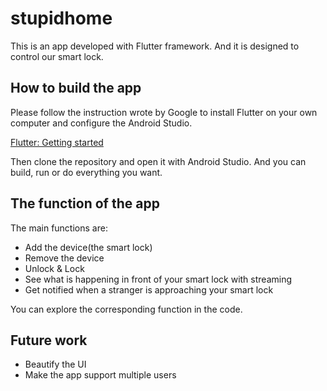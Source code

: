 # stupidhome

This is an app developed with Flutter framework. And it is designed to control our smart lock.

## How to build the app

Please follow the instruction wrote by Google to install Flutter on your own computer and configure the Android Studio.

[Flutter: Getting started](https://flutter.dev/docs/get-started/install)

Then clone the repository and open it with Android Studio. And you can build, run or do everything you want.

## The function of the app

The main functions are:
- Add the device(the smart lock)
- Remove the device
- Unlock & Lock
- See what is happening in front of your smart lock with streaming
- Get notified when a stranger is approaching your smart lock

You can explore the corresponding function in the code.

## Future work
- Beautify the UI
- Make the app support multiple users
